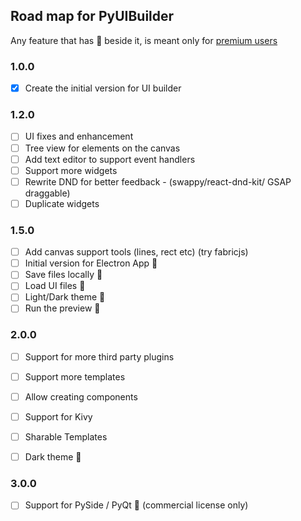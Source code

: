 ## Road map for PyUIBuilder

Any feature that has 👑 beside it, is meant only for [premium users](./readme.md#license--support)

### 1.0.0
- [x] Create the initial version for UI builder

### 1.2.0
- [ ] UI fixes and enhancement 
- [ ] Tree view for elements on the canvas
- [ ] Add text editor to support event handlers
- [ ] Support more widgets
- [ ] Rewrite DND for better feedback - (swappy/react-dnd-kit/ GSAP draggable)
- [ ] Duplicate widgets

### 1.5.0
- [ ] Add canvas support tools (lines, rect etc) (try fabricjs)
- [ ] Initial version for Electron App 👑
- [ ] Save files locally 👑
- [ ] Load UI files 👑
- [ ] Light/Dark theme 👑
- [ ] Run the preview 👑

### 2.0.0
- [ ] Support for more third party plugins
- [ ] Support more templates
- [ ] Allow creating components
- [ ] Support for Kivy
- [ ] Sharable Templates
- [ ] Dark theme 👑


### 3.0.0
- [ ] Support for PySide / PyQt 👑 (commercial license only)